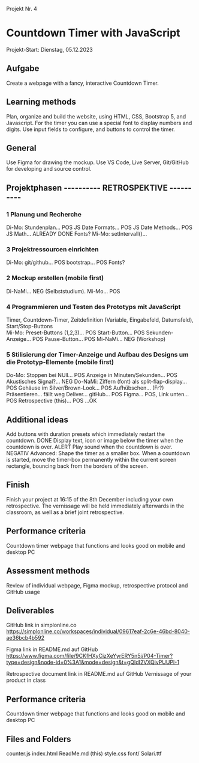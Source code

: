 Projekt Nr. 4
# Countdown Timer with JavaScript
Projekt-Start: Dienstag, 05.12.2023
## Aufgabe
Create a webpage with a fancy, interactive Countdown Timer.

## Learning methods
Plan, organize and build the website, 
using HTML, CSS, Bootstrap 5, and Javascript. 
For the timer you can use a special font to display numbers and digits. 
Use input fields to configure, and buttons to control the timer.

## General
Use Figma for drawing the mockup.
Use VS Code, Live Server, Git/GitHub for developing and source control.

## Projektphasen ---------- RETROSPEKTIVE ----------
### 1 Planung und Recherche
Di-Mo:
Stundenplan... POS
JS Date Formats... POS
JS Date Methods... POS
JS Math... ALREADY DONE
Fonts?
Mi-Mo:
setIntervall()... 
### 3 Projektressourcen einrichten
Di-Mo:
git/github... POS
bootstrap... POS
Fonts?
### 2 Mockup erstellen (mobile first)
Di-NaMi... NEG (Selbststudium). 
Mi-Mo... POS
### 4 Programmieren und Testen des Prototyps mit JavaScript
Timer, Countdown-Timer, Zeitdefinition (Variable, Eingabefeld, Datumsfeld), Start/Stop-Buttons  
Mi-Mo:
Preset-Buttons (1,2,3)... POS
Start-Button... POS
Sekunden-Anzeige... POS
Pause-Button... POS
Mi-NaMi... NEG (Workshop)
### 5 Stilisierung der Timer-Anzeige und Aufbau des Designs um die Prototyp-Elemente (mobile first)
Do-Mo:
Stoppen bei NUll... POS
Anzeige in Minuten/Sekunden... POS
Akustisches Signal?... NEG
Do-NaMi:
Ziffern (font) als split-flap-display... POS
Gehäuse im Silver/Brown-Look... POS
Aufhübschen... (Fr?)
Präsentieren... fällt weg
Deliver...
gitHub... POS 
Figma... POS, Link unten... POS
Retrospective (this)... POS 
...OK

## Additional ideas
Add buttons with duration presets which immediately restart the countdown.  DONE
Display text, icon or image below the timer when the countdown is over.     ALERT
Play sound when the countdown is over.                                      NEGATIV
Advanced: Shape the timer as a smaller box. When a countdown is started, 
move the timer-box permanently within the current screen rectangle, 
bouncing back from the borders of the screen.

## Finish
<!-- Projekt-Abgabe: Donnerstag, 07.12.2023 -->
Finish your project at 16:15 of the 8th December
including your own retrospective. 
The vernissage will be held immediately afterwards in the classroom, 
as well as a brief joint retrospective.

## Performance criteria
Countdown timer webpage that functions and looks good on mobile and desktop PC

## Assessment methods
Review of individual webpage, Figma mockup, retrospective protocol and GitHub usage

## Deliverables
GitHub link in simplonline.co
https://simplonline.co/workspaces/individual/09617eaf-2c6e-46bd-8040-ae36bcb4b592

Figma link in README.md auf GitHub
https://www.figma.com/file/9CKfHXyCizXeYyrERY5n5j/P04-Timer?type=design&node-id=0%3A1&mode=design&t=gQIdI2VXQivPUUPI-1

Retrospective document link in README.md auf GitHub
Vernissage of your product in class

## Performance criteria
Countdown timer webpage that functions and looks good on mobile and desktop PC

## Files and Folders
counter.js
index.html
ReadMe.md (this)
style.css
font/
  Solari.ttf